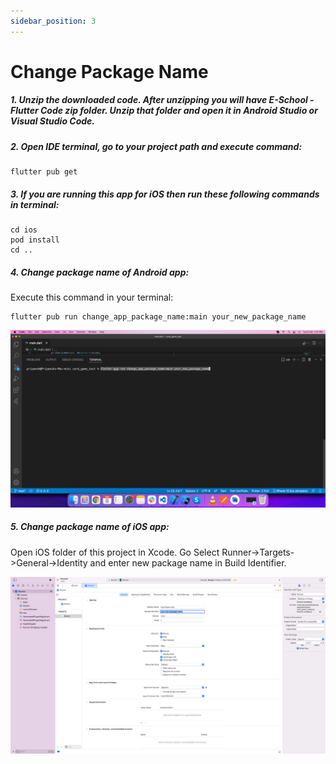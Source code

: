 ```yaml
---
sidebar_position: 3
---
```


# Change Package Name

##### 1. Unzip the downloaded code. After unzipping you will have E-School - Flutter Code zip folder. Unzip that folder and open it in Android Studio or Visual Studio Code.

##### 2. Open IDE terminal, go to your project path and execute command:
   ```
   flutter pub get
   ```
   
##### 3. If you are running this app for iOS then run these following commands in terminal:
   ```
   cd ios
   pod install
   cd ..
   ```
   
##### 4. Change package name of Android app:
   
   Execute this command in your terminal:
   ```
   flutter pub run change_app_package_name:main your_new_package_name
   ```
   
   ![Change Package Name](../static/images/app/changePackageName.png)
   
##### 5. Change package name of iOS app:
   
   Open iOS folder of this project in Xcode. Go Select Runner->Targets->General->Identity and enter new package name in Build Identifier.
   
   ![Change iOS Package Name](../static/images/app/changePackageName1.png) 